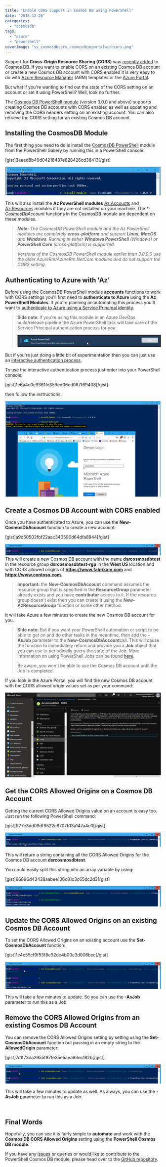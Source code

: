 ```yaml
---
title: "Enable CORS Support in Cosmos DB using PowerShell"
date: "2018-12-26"
categories: 
  - "cosmosdb"
tags: 
  - "azure"
  - "powershell"
coverImage: "ss_cosmosdbcors_cosmosdbinportalwithcors.png"
---
```


Support for **Cross-Origin Resource Sharing (CORS)** was [recently added](https://azure.microsoft.com/en-us/blog/azure-cosmos-now-supports-cross-origin-resource-sharing-cors/) to Cosmos DB. If you want to enable CORS on an existing Cosmos DB account or create a new Cosmos DB account with CORS enabled it is very easy to do with [Azure Resource Manager](https://docs.microsoft.com/en-us/azure/cosmos-db/how-to-configure-cross-origin-resource-sharing#enable-cors-support-from-resource-manager-template) (ARM) templates or the [Azure Portal](https://docs.microsoft.com/en-us/azure/cosmos-db/how-to-configure-cross-origin-resource-sharing#enable-cors-support-from-azure-portal).

But what if you're wanting to find out the state of the CORS setting on an account or set it using PowerShell? Well, look no further.

The [Cosmos DB PowerShell module](https://www.powershellgallery.com/packages/CosmosDB) (version 3.0.0 and above) supports creating Cosmos DB accounts with CORS enabled as well as updating and removing the CORS headers setting on an existing account. You can also retrieve the CORS setting for an existing Cosmos DB account.

## Installing the CosmosDB Module

The first thing you need to do is install the [CosmosDB PowerShell](https://www.powershellgallery.com/packages/CosmosDB) module from the PowerShell Gallery by running this in a PowerShell console:

\[gist\]3eeed8b49d04218487e828426cd38413\[/gist\]

![ss_cosmosdbcors_installmodule](images/ss_cosmosdbcors_installmodule.png)

This will also install the **Az PowerShell modules** [Az.Accounts](https://docs.microsoft.com/en-us/powershell/module/az.accounts/?view=azps-1.0.0#profile) and [Az.Resources](https://docs.microsoft.com/en-us/powershell/module/az.resources/?view=azps-1.0.0#resources) modules if they are not installed on your machine. The _\*-CosmosDbAccount_ functions in the CosmosDB module are dependent on these modules.

> _**Note:** The CosmosDB PowerShell module and the Az PowerShell modules are completely **cross-platform** and support **Linux**, **MacOS** and **Windows**. Running in either **Windows PowerShell** (Windows) or **PowerShell Core** (cross-platform) is supported._
> 
> _Versions of the CosmosDB PowerShell module earlier than 3.0.0.0 use the older AzureRm/AzureRm.NetCore modules and do not support the CORS setting._

## Authenticating to Azure with 'Az'

Before using the CosmosDB PowerShell module **accounts** functions to work with CORS settings you'll first need to **authenticate to Azure** using the **Az** **PowerShell Modules**. If you're planning on automating this process you'll want to [authenticate to Azure using a Service Principal identity](https://docs.microsoft.com/en-us/powershell/azure/authenticate-azureps?view=azps-1.0.0#sign-in-with-a-service-principal).

> **Side note**: if you're using this module in an Azure DevOps build/release pipeline the Azure PowerShell task will take care of the Service Principal authentication process for you:
> 
> ![ss_cosmosdbcors_azuredevopspowershelltask](images/ss_cosmosdbcors_azuredevopspowershelltask.png)

But if you're just doing a little bit of experimentation then you can just use an [interactive authentication process](https://docs.microsoft.com/en-us/powershell/azure/authenticate-azureps?view=azps-1.0.0#sign-in-interactively).

To use the interactive authentication process just enter into your PowerShell console:

\[gist\]1e6a4c0e9361fe359ed06cd087f69408\[/gist\]

then follow the instructions.

![ss_cosmosdbcors_authenticateaz.png](images/ss_cosmosdbcors_authenticateaz.png)

## Create a Cosmos DB Account with CORS enabled

Once you have authenticated to Azure, you can use the **New-CosmosDbAccount** function to create a new account:

\[gist\]a9d50502fbf22aac340590d64dfa8844\[/gist\]

![ss_cosmosdbcors_newcosmosdbaccount](images/ss_cosmosdbcors_newcosmosdbaccount.png)This will create a new Cosmos DB account with the name **dsrcosmosdbtest** in the resource group **dsrcosmosdbtest-rgp** in the **West US** location and with CORS allowed origins of **https://www.fabrikam.com** and **https://www.contoso.com**.

> **Important:** the **New-CosmosDbAccount** command assumes the resource group that is specified in the **ResourceGroup** parameter already exists and you have **contributor** access to it. If the resource group doesn't exist then you can create it using the **New-AzResourceGroup** function or some other method.

It will take Azure a few minutes to create the new Cosmos DB account for you.

> **Side note:** But if you want your PowerShell automation or script to be able to get on and do other tasks in the meantime, then add the **\-AsJob** parameter to the **New-CosmosDbAccount**call. This will cause the function to immediately return and provide you a **Job** object that you can use to periodically query the state of the Job. More information on using PowerShell Jobs can be found [here](https://blogs.technet.microsoft.com/heyscriptingguy/2012/12/31/using-windows-powershell-jobs/).
> 
> Be aware, you won't be able to use the Cosmos DB account until the Job is completed.

If you look in the Azure Portal, you will find the new Cosmos DB account with the CORS allowed origin values set as per your command:

![ss_cosmosdbcors_cosmosdbinportalwithcors](images/ss_cosmosdbcors_cosmosdbinportalwithcors.png)

## Get the CORS Allowed Origins on a Cosmos DB Account

Getting the current CORS Allowed Origins value on an account is easy too. Just run the following PowerShell command:

\[gist\]ff77e3dd09df9522e8707b13a147a4c0\[/gist\]

![ss_cosmosdbcors_getcosmosdbcors](images/ss_cosmosdbcors_getcosmosdbcors.png)

This will return a string containing all the CORS Allowed Origins for the Cosmos DB account **dsrcosmosdbtest**.

You could easily split this string into an array variable by using:

\[gist\]66896d43438aabee136c81c3c65dc2d3\[/gist\]

![ss_cosmosdbcors_getcosmosdbcorssplit](images/ss_cosmosdbcors_getcosmosdbcorssplit.png)

## Update the CORS Allowed Origins on an existing Cosmos DB Account

To set the CORS Allowed Origins on an existing account use the **Set-CosmosDbAccount** function:

\[gist\]1e4c55cf9f53f8e92de4b00c3d006bec\[/gist\]

![ss_cosmosdbcors_setcosmosdbcors](images/ss_cosmosdbcors_setcosmosdbcors.png)

This will take a few minutes to update. So you can use the **\-AsJob** parameter to run this as a Job.

## Remove the CORS Allowed Origins from an existing Cosmos DB Account

You can remove the CORS Allowed Origins setting by setting using the **Set-CosmosDbAccount** function but passing in an empty string to the **AllowedOrigin** parameter:

\[gist\]7c1f73da2955f87fe35e5aea93ec182b\[/gist\]

![ss_cosmosdbcors_removecosmosdbcors](images/ss_cosmosdbcors_removecosmosdbcors.png)

This will take a few minutes to update as well. As always, you can use the **\-AsJob** parameter to run this as a Job.

 

## Final Words

Hopefully, you can see it is fairly simple to **automate** and work with the **Cosmos DB CORS Allowed Origins** setting using the **PowerShell Cosmos DB module**.

If you have any [issues](https://github.com/PlagueHO/CosmosDB/issues) or queries or would like to contribute to the PowerShell Cosmos DB module, please head over to the [GitHub repository](https://github.com/PlagueHO/CosmosDB).
